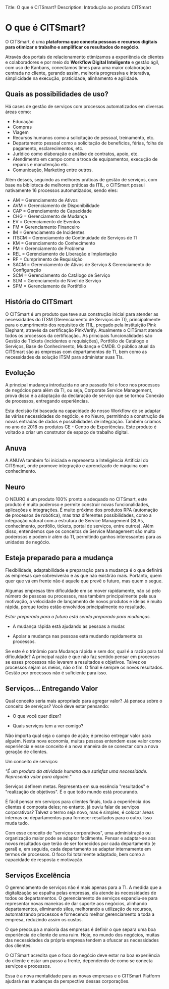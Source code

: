 Title: O que é CITSmart?
Description: Introdução ao produto CITSmart

# O que é CITSmart?

O CITSmart, é uma **plataforma que conecta pessoas e recursos digitais para otimizar o trabalho e amplificar os resultados do negócio.**

Através dos portais de relacionamento otimizamos a experiência de clientes e colaboradores e por meio do **Workflow Digital Inteligente** e gestão ágil, com uso de Kanbans, conectamos times para uma maior colaboração centrada no cliente, gerando assim, melhoria progressiva e interativa, simplicidade na execução, praticidade, alinhamento e agilidade.

## Quais as possibilidades de uso?

Há cases de gestão de serviços com processos automatizados em diversas áreas como:

*   Educação
*   Compras
*   Viagem
*   Recursos humanos como a solicitação de pessoal, treinamento, etc.
*   Departamento pessoal como a solicitação de benefícios, férias, folha de pagamento, esclarecimentos, etc.
*   Jurídico como elaboração e análise de contratos, apoio, etc.
*   Atendimento em campo como a troca de equipamentos, execução de reparos e manutenção etc.
*   Comunicação, Marketing entre outros.

Além desses, seguindo as melhores práticas de gestão de serviços, com base na biblioteca de melhores práticas da ITIL, o CITSmart possui nativamente 16 processos automatizados, sendo eles:

*   AM = Gerenciamento de Ativos	
*   AVM = Gerenciamento de Disponibilidade	
*   CAP = Gerenciamento de Capacidade	
*   CHG = Gerenciamento de Mudança
*   EV = Gerenciamento de Eventos
*   FM = Gerenciamento Financeiro	
*   IM = Gerenciamento de Incidentes	
*   ITSCM = Gerenciamento de Continuidade de Serviços de TI	
*   KM = Gerenciamento do Conhecimento 	
*   PM = Gerenciamento de Problema
*   REL = Gerenciamento de Liberação e Implantação	
*   RF = Cumprimento de Requisição	
*   SACM = Gerenciamento de Ativos de Serviço & Gerenciamento de Configuração	
*   SCM = Gerenciamento do Catálogo de Serviço	
*   SLM = Gerenciamento de Nível de Serviço
*   SPM = Gerenciamento de Portifólio

## História do CITSmart

O CITSmart é um produto que teve sua construção inicial para atender as necessidades do ITSM (Gerenciamento de Serviços de TI), principalmente para o cumprimento dos requisitos do ITIL, pregado pela instituição Pink Elephant, através da certificação PinkVerify. Atualmente o CITSmart atende todos os processos da certificação.. As principais funcionalidades são Gestão de Tickets (incidentes e requisições), Portfólio de Catálogo e Serviços, Base de Conhecimento, Mudança e CMDB. O público atual da CITSmart são as empresas com departamentos de TI, bem como as necessidades da solução ITSM para administar suas TIs.

## Evolução

A principal mudança introduzida no ano passado foi o foco nos processos de negócios para além da TI, ou seja, Corporate Service Management, prova disso é a adaptação da declaração de serviço que se tornou Conexão de processos, entregando experiências. 

Esta decisão foi baseada na capacidade do nosso Workflow de se adaptar às várias necessidades do negócio, e no Neuro, permitindo a construção de novas entradas de dados e possibilidades de integração. Também criamos no ano de 2018 os produtos CE - Centro de Experiências. Este produto é voltado a criar um construtor de espaço de trabalho digital.

## Anuva

A ANUVA também foi iniciada e representa a Inteligência Artificial do CITSmart, onde promove integração e aprendizado de máquina com conhecimento.

## Neuro

O NEURO é um produto 100% pronto e adequado no CITSmart, este produto é muito poderoso e permite construir novas funcionalidades, aplicações e integrações. É muito próximo dos produtos RPA (automação de processos de robótica), mas traz diferentes possibilidades, como a integração natural com a estrutura de Service Management (SLAs, conhecimento, portfólio, tickets, portal de serviços, entre outros). Além disso, entendemos que os conceitos de Service Management são muito poderosos e podem ir além da TI, permitindo ganhos interessantes para as
unidades de negócio.

## Esteja preparado para a mudança

Flexibilidade, adaptabilidade e preparação para a mudança é o que definirá as empresas que sobreviverão e as que não existirão mais. Portanto, quem quer que vá em frente não é aquele que prevê o futuro, mas quem o segue.

Algumas empresas têm dificuldade em se mover rapidamente, não só pelo número de pessoas ou processos, mas também principalmente pela sua motivação, a velocidade de lançamento de novos produtos e ideias é muito rápida, porque todos estão envolvidos principalmente no resultado.

*Estar preparado para o futuro está sendo preparado para mudanças.*

-   A mudança rápida está ajudando as pessoas a mudar.

-   Apoiar a mudança nas pessoas está mudando rapidamente os processos.

Se este é o trinômio para Mudança rápida e sem dor, qual é a razão para tal dificuldade? A principal razão é que não faz sentido pensar em processos se esses processos não levarem a resultados e objetivos. Talvez os processos sejam os meios, não o fim. O final é sempre os novos resultados. Gestão por processos não é suficiente para isso.

## Serviços… Entregando Valor

Qual conceito seria mais apropriado para agregar valor? Já pensou sobre o conceito de serviços? Você deve estar pensando:

-   O que você quer dizer?

-   Quais serviços tem a ver comigo?

Não importa qual seja o campo de ação; é preciso entregar valor para alguém. Nesta nova economia, muitas pessoas entendem esse valor como experiência e esse conceito é a nova maneira de se conectar com a nova geração de clientes. 

Um conceito de serviços:

*"É um produto da atividade humana que satisfaz uma necessidade. Representa valor para alguém."*

Serviços definem metas. Representa em sua essência "resultados" e "realização de objetivos". É o que todo mundo está procurando.

É fácil pensar em serviços para clientes finais, toda a experiência dos clientes é composta deles; no entanto, já ouviu falar de serviços corporativos? Talvez o termo seja novo, mas é simples, é colocar áreas internas ou departamentos para fornecer resultados para o outro. Isso muda tudo.

Com esse conceito de "serviços corporativos", uma administração ou organização maior pode se adaptar facilmente. Pensar e adaptar-se aos novos resultados que terão de ser fornecidos por cada departamento (e geral) e, em seguida, cada departamento se adaptar internamente em termos de processos. O foco foi totalmente adaptado, bem como a capacidade de resposta e motivação.

## Serviços Excelência

O gerenciamento de serviços não é mais apenas para a TI. A medida que a digitalização se espalha pelas empresas, ela atende às necessidades de todos os departamentos. O gerenciamento de serviços expandiu-se para representar novas maneiras de dar suporte aos negócios, alinhando departamentos, eliminando silos, melhorando a utilização de recursos, automatizando processos e fornecendo melhor gerenciamento a toda a empresa, reduzindo assim os custos.

O que preocupa a maioria das empresas é definir o que separa uma boa experiência de cliente de uma ruim. Hoje, no mundo dos negócios, muitas das necessidades da própria empresa tendem a ofuscar as necessidades dos clientes.

O CITSmart acredita que o foco do negócio deve estar na boa experiência do cliente e estar um passo a frente, dependendo de como se conecta serviços e processos.

Essa é a nova mentalidade para as novas empresas e o CITSmart Platform ajudará nas mudanças da perspectiva dessas corporações.

<!-- !!! tip "About"

    <b>Product/Version:</b> CITSmart | 9.00 &nbsp;&nbsp;
    <b>Updated:</b>04/25/2020 - Andre Fernandes
